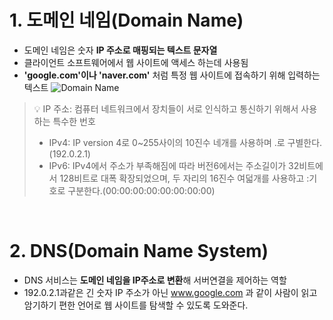 # 1. 도메인 네임(Domain Name)
- 도메인 네임은 숫자 **IP 주소로 매핑되는 텍스트 문자열**
- 클라이언트 소프트웨어에서 웹 사이트에 액세스 하는데 사용됨
- **'google.com'이나 'naver.com'** 처럼 특정 웹 사이트에 접속하기 위해 입력하는 텍스트
![Domain Name](https://geekcrunchhosting.com/wp-content/uploads/2019/12/domain-name-structure-diagram.png)<br />
> 💡 IP 주소: 컴퓨터 네트워크에서 장치들이 서로 인식하고 통신하기 위해서 사용하는 특수한 번호<br />
> - IPv4: IP version 4로 0~255사이의 10진수 네개를 사용하며 .로 구별한다.(192.0.2.1)
> - IPv6: IPv4에서 주소가 부족해짐에 따라 버전6에서는 주소길이가 32비트에서 128비트로 대폭 확장되었으며, 두 자리의 16진수 여덟개를 사용하고 :기호로 구분한다.(00:00:00:00:00:00:00:00)

<br />

# 2. DNS(Domain Name System)
- DNS 서비스는 **도메인 네임을 IP주소로 변환**해 서버연결을 제어하는 역할
- 192.0.2.1과같은 긴 숫자 IP 주소가 아닌 www.google.com 과 같이 사람이 읽고 암기하기 편한 언어로 웹 사이트를 탐색할 수 있도록 도와준다.